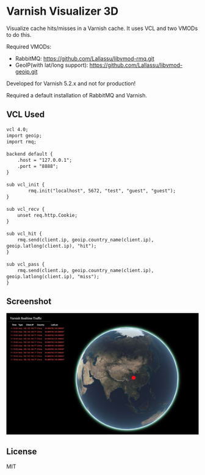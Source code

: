 # Varnish Visualizer 3D

Visualize cache hits/misses in a Varnish cache. It uses VCL and two VMODs to do this.

Required VMODs:
- RabbitMQ: https://github.com/Lallassu/libvmod-rmq.git
- GeoIP(with lat/long support): https://github.com/Lallassu/libvmod-geoip.git

Developed for Varnish 5.2.x and not for production!

Required a default installation of RabbitMQ and Varnish.

## VCL Used
    vcl 4.0;
    import geoip;
    import rmq;
    
    backend default {
        .host = "127.0.0.1";
        .port = "8888";
    }
    
    sub vcl_init {
            rmq.init("localhost", 5672, "test", "guest", "guest");
    }
    
    sub vcl_recv {
    	unset req.http.Cookie;
    }
    
    sub vcl_hit {
    	rmq.send(client.ip, geoip.country_name(client.ip), geoip.latlong(client.ip), "hit");
    }
    
    sub vcl_pass {
    	rmq.send(client.ip, geoip.country_name(client.ip), geoip.latlong(client.ip), "miss");
    }

## Screenshot
![Preview](./preview.png)


## License
MIT

